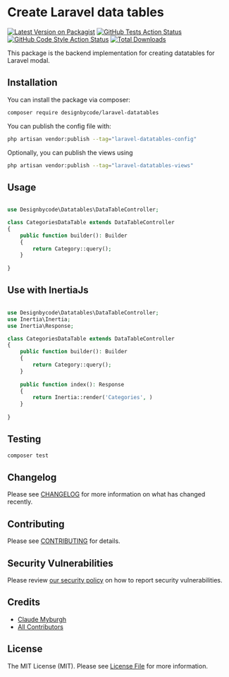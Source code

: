 # Create Laravel data tables

[![Latest Version on Packagist](https://img.shields.io/packagist/v/designbycode/laravel-datatables.svg?style=flat-square)](https://packagist.org/packages/designbycode/laravel-datatables)
[![GitHub Tests Action Status](https://img.shields.io/github/actions/workflow/status/designbycode/laravel-datatables/run-tests.yml?branch=main&label=tests&style=flat-square)](https://github.com/designbycode/laravel-datatables/actions?query=workflow%3Arun-tests+branch%3Amain)
[![GitHub Code Style Action Status](https://img.shields.io/github/actions/workflow/status/designbycode/laravel-datatables/fix-php-code-style-issues.yml?branch=main&label=code%20style&style=flat-square)](https://github.com/designbycode/laravel-datatables/actions?query=workflow%3A"Fix+PHP+code+style+issues"+branch%3Amain)
[![Total Downloads](https://img.shields.io/packagist/dt/designbycode/laravel-datatables.svg?style=flat-square)](https://packagist.org/packages/designbycode/laravel-datatables)

This package is the backend implementation for creating datatables for Laravel modal.



## Installation

You can install the package via composer:

```bash
composer require designbycode/laravel-datatables
```

You can publish the config file with:

```bash
php artisan vendor:publish --tag="laravel-datatables-config"
```

Optionally, you can publish the views using

```bash
php artisan vendor:publish --tag="laravel-datatables-views"
```

## Usage

```php

use Designbycode\Datatables\DataTableController;

class CategoriesDataTable extends DataTableController
{
    public function builder(): Builder
    {
        return Category::query();
    }
    
}
```

## Use with InertiaJs


```php 

use Designbycode\Datatables\DataTableController;
use Inertia\Inertia;
use Inertia\Response;

class CategoriesDataTable extends DataTableController
{
    public function builder(): Builder
    {
        return Category::query();
    }
    
    public function index(): Response
    {
        return Inertia::render('Categories', )
    }
    
}


```

## Testing

```bash
composer test
```

## Changelog

Please see [CHANGELOG](CHANGELOG.md) for more information on what has changed recently.

## Contributing

Please see [CONTRIBUTING](CONTRIBUTING.md) for details.

## Security Vulnerabilities

Please review [our security policy](../../security/policy) on how to report security vulnerabilities.

## Credits

- [Claude Myburgh](https://github.com/designbycode)
- [All Contributors](../../contributors)

## License

The MIT License (MIT). Please see [License File](LICENSE.md) for more information.

